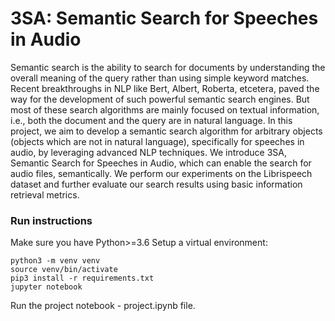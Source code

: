 # 3SA: Semantic Search for Speeches in Audio

Semantic search is the ability to search for documents by understanding the overall meaning of the query rather than using simple keyword matches. Recent breakthroughs in NLP like Bert, Albert, Roberta, etcetera, paved the way for the development of such powerful semantic search engines. But most of these search algorithms are mainly focused on textual information, i.e., both the document and the query are in natural language. In this project, we aim to develop a semantic search algorithm for arbitrary objects (objects which are not in natural language), specifically for speeches in audio, by leveraging advanced NLP techniques. We introduce 3SA, Semantic Search for Speeches in Audio, which can enable the search for audio files, semantically. We perform our experiments on the Librispeech dataset and further evaluate our search results using basic information retrieval metrics.

### Run instructions

Make sure you have Python>=3.6
Setup a virtual environment:

    python3 -m venv venv
    source venv/bin/activate
    pip3 install -r requirements.txt
    jupyter notebook
    
Run the project notebook - project.ipynb file.
